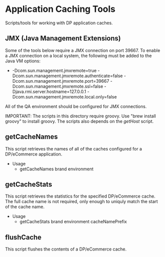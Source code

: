 # Application Caching Tools
Scripts/tools for working with DP application caches.

## JMX (Java Management Extensions)

Some of the tools below require a JMX connection on port 39667. To enable a JMX connection on a local system, the following must be added to the Java VM options:

* -Dcom.sun.management.jmxremote=true -Dcom.sun.management.jmxremote.authenticate=false -Dcom.sun.management.jmxremote.port=39667 -Dcom.sun.management.jmxremote.ssl=false -Djava.rmi.server.hostname=127.0.0.1 -Dcom.sun.management.jmxremote.local.only=false

All of the QA environment should be configured for JMX connections.

IMPORTANT: The scripts in this directory require groovy. Use "brew install groovy" to install groovy.
           The scripts also depends on the *getHost* script.

## getCacheNames

This script retrieves the names of all of the caches configured for a DP/eCommerce application.

* Usage
  * getCacheNames brand environment
      
## getCacheStats

This script retrieves the statistics for the specified DP/eCommerce cache. The full cache name is not required, only enough to uniquly match the start of the cache name.

* Usage
  * getCacheStats brand environment cacheNamePrefix


## flushCache

This script flushes the contents of a DP/eCommerce cache.
